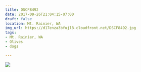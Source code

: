 ```yaml
---
title: DSCF8492
date: 2017-09-26T21:04:15-07:00
draft: false
location: Mt. Rainier, WA
img_url: https://d17enza3bfujl8.cloudfront.net/DSCF8492.jpg
tags:
- Mt. Rainier, WA
- Olives
- dogs

---
```


![](https://d17enza3bfujl8.cloudfront.net/DSCF8492.jpg)

